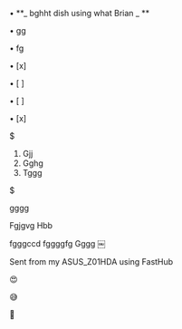 


• 
**_ bghht dish using what Brian _ **

• 
gg

• 
fg

• 
[x]

• 
[ ]

• 
[ ]

• 
[x]


$
1. Gjj
2. Gghg
3. Tggg


$

 gggg 

Fgjgvg
Hbb



fgggccd fggggfg Gggg ￼



Sent from my ASUS_Z01HDA using FastHub

 😍 

 😅 

 👺 
